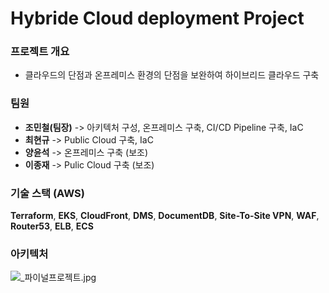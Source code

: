 # Hybride Cloud deployment Project
### 프로젝트 개요 
- 클라우드의 단점과 온프레미스 환경의 단점을 보완하여 하이브리드 클라우드 구축

### 팀원
- **조민철(팀장)** -> 아키텍처 구성, 온프레미스 구축, CI/CD Pipeline 구축, IaC
- **최현규** -> Public Cloud 구축, IaC
- **양윤석** -> 온프레미스 구축 (보조)
- **이종재** -> Pulic Cloud 구축 (보조)


### 기술 스택 (AWS)
**Terraform**, **EKS**, **CloudFront**, **DMS**, **DocumentDB**, **Site-To-Site VPN**, **WAF**, **Router53**, **ELB**, **ECS**

### 아키텍처
![_파이널프로젝트.jpg](https://github.com/mincheol07/cloudcicd/blob/main/_파이널%20프로젝트.jpg)



